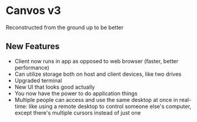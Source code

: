 # Canvos v3
Reconstructed from the ground up to be better

## New Features
- Client now runs in app as opposed to web browser (faster, better performance)
- Can utilize storage both on host and client devices, like two drives
- Upgraded terminal
- New UI that looks good actually
- You now have the power to do application things
- Multiple people can access and use the same desktop at once in real-time: like using a remote desktop to control someone else's computer, except there's multiple cursors instead of just one
